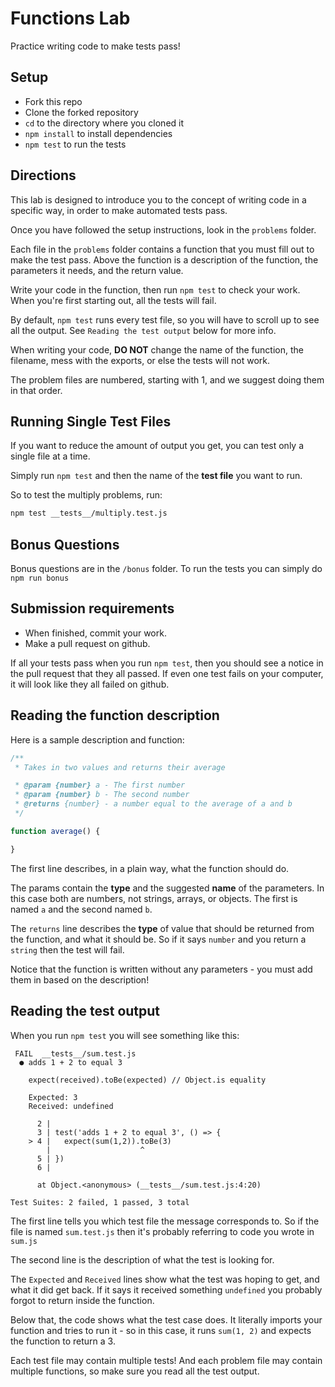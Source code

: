 # Functions Lab

Practice writing code to make tests pass!

## Setup

* Fork this repo
* Clone the forked repository
* `cd` to the directory where you cloned it
* `npm install` to install dependencies
* `npm test` to run the tests

## Directions

This lab is designed to introduce you to the concept of writing code in a specific way, in order to make automated tests pass.

Once you have followed the setup instructions, look in the `problems` folder. 

Each file in the `problems` folder contains a function that you must fill out to make the test pass. Above the function is a description of the function, the parameters it needs, and the return value.

Write your code in the function, then run `npm test` to check your work. When you're first starting out, all the tests will fail.

By default, `npm test` runs every test file, so you will have to scroll up to see all the output. See `Reading the test output` below for more info.

When writing your code, **DO NOT** change the name of the function, the filename, mess with the exports, or else the tests will not work.

The problem files are numbered, starting with 1, and we suggest doing them in that order.

## Running Single Test Files

If you want to reduce the amount of output you get, you can test only a single file at a time.

Simply run `npm test` and then the name of the **test file** you want to run.

So to test the multiply problems, run:

```bash
npm test __tests__/multiply.test.js
```

## Bonus Questions

Bonus questions are in the `/bonus` folder. To run the tests you can simply do `npm run bonus`

## Submission requirements

* When finished, commit your work.
* Make a pull request on github.

If all your tests pass when you run `npm test`, then you should see a notice in the pull request that they all passed. If even one test fails on your computer, it will look like they all failed on github.

## Reading the function description

Here is a sample description and function:

```js
/**
 * Takes in two values and returns their average

 * @param {number} a - The first number
 * @param {number} b - The second number
 * @returns {number} - a number equal to the average of a and b
 */

function average() {

}
```

The first line describes, in a plain way, what the function should do.

The params contain the __type__ and the suggested __name__ of the parameters. In this case both are numbers, not strings, arrays, or objects. The first is named `a` and the second named `b`.

The `returns` line describes the __type__ of value that should be returned from the function, and what it should be. So if it says `number` and you return a `string` then the test will fail.

Notice that the function is written without any parameters - you must add them in based on the description!

## Reading the test output

When you run `npm test` you will see something like this:

```
 FAIL  __tests__/sum.test.js
  ● adds 1 + 2 to equal 3

    expect(received).toBe(expected) // Object.is equality

    Expected: 3
    Received: undefined

      2 | 
      3 | test('adds 1 + 2 to equal 3', () => {
    > 4 |   expect(sum(1,2)).toBe(3)
        |                    ^
      5 | })
      6 | 

      at Object.<anonymous> (__tests__/sum.test.js:4:20)

Test Suites: 2 failed, 1 passed, 3 total
```

The first line tells you which test file the message corresponds to. So if the file is named `sum.test.js` then it's probably referring to code you wrote in `sum.js`

The second line is the description of what the test is looking for.

The `Expected` and `Received` lines show what the test was hoping to get, and what it did get back. If it says it received something `undefined` you probably forgot to return inside the function.

Below that, the code shows what the test case does. It literally imports your function and tries to run it - so in this case, it runs `sum(1, 2)` and expects the function to return a 3.

Each test file may contain multiple tests! And each problem file may contain multiple functions, so make sure you read all the test output.
